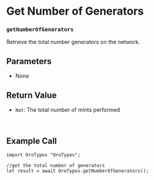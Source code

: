 # Get Number of Generators

### `getNumberOfGenerators`

Retrieve the total number generators on the network.

## Parameters

- None

## Return Value

- `Nat`: The total number of mints performed

&nbsp;

## Example Call

```motoko
import OroTypes "OroTypes";

//get the total number of generators
let result = await OroTypes.getNumberOfGenerators();
```

&nbsp;
